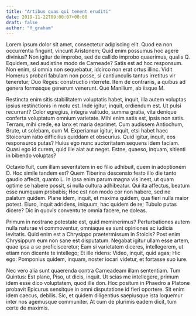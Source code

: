 ```yaml
---
title: "Artibus quas qui tenent eruditi"
date: 2019-11-22T09:00:07+00:00
draft: false
author: "f_graham"
---
```


Lorem ipsum dolor sit amet, consectetur adipiscing elit. Quod ea non
occurrentia fingunt, vincunt Aristonem; Quid enim possumus hoc agere divinius?
Non igitur de improbo, sed de callido improbo quaerimus, qualis Q. Equidem, sed
audistine modo de Carneade? Satis est ad hoc responsum. Non enim, si omnia non
sequebatur, idcirco non erat ortus illinc. Vidit Homerus probari fabulam non
posse, si cantiunculis tantus irretitus vir teneretur; Duo Reges: constructio
interrete. Item de contrariis, a quibus ad genera formasque generum venerunt.
Que Manilium, ab iisque M.

Restincta enim sitis stabilitatem voluptatis habet, inquit, illa autem voluptas
ipsius restinctionis in motu est. Inde igitur, inquit, ordiendum est. Ut pulsi
recurrant? Color egregius, integra valitudo, summa gratia, vita denique
conferta voluptatum omnium varietate. Mihi enim satis est, ipsis non satis.
Terram, mihi crede, ea lanx et maria deprimet. Cum audissem Antiochum, Brute,
ut solebam, cum M. Experiamur igitur, inquit, etsi habet haec Stoicorum ratio
difficilius quiddam et obscurius. Quid igitur, inquit, eos responsuros putas?
Huius ego nunc auctoritatem sequens idem faciam. Quasi ego id curem, quid ille
aiat aut neget. Estne, quaeso, inquam, sitienti in bibendo voluptas?

Octavio fuit, cum illam severitatem in eo filio adhibuit, quem in adoptionem D.
Hoc simile tandem est? Quem Tiberina descensio festo illo die tanto gaudio
affecit, quanto L. In ipsa enim parum magna vis inest, ut quam optime se habere
possit, si nulla cultura adhibeatur. Qui ita affectus, beatum esse numquam
probabis; Hoc est non modo cor non habere, sed ne palatum quidem. Plane idem,
inquit, et maxima quidem, qua fieri nulla maior potest. Eiuro, inquit adridens,
iniquum, hac quidem de re; Tubulo putas dicere? Dic in quovis conventu te omnia
facere, ne doleas.

Primum in nostrane potestate est, quid meminerimus? Perturbationes autem nulla
naturae vi commoventur, omniaque ea sunt opiniones ac iudicia levitatis. Quid
enim est a Chrysippo praetermissum in Stoicis? Post enim Chrysippum eum non
sane est disputatum. Negabat igitur ullam esse artem, quae ipsa a se
proficisceretur; Eam si varietatem diceres, intellegerem, ut etiam non dicente
te intellego; Et ille ridens: Video, inquit, quid agas; Hic ego: Pomponius
quidem, inquam, noster iocari videtur, et fortasse suo iure.

Nec vero alia sunt quaerenda contra Carneadeam illam sententiam. Tum Quintus:
Est plane, Piso, ut dicis, inquit. Ut scias me intellegere, primum idem esse
dico voluptatem, quod ille don. Hoc positum in Phaedro a Platone probavit
Epicurus sensitque in omni disputatione id fieri oportere. Sit enim idem
caecus, debilis. Sic, et quidem diligentius saepiusque ista loquemur inter nos
agemusque communiter. At cum de plurimis eadem dicit, tum certe de maximis.
